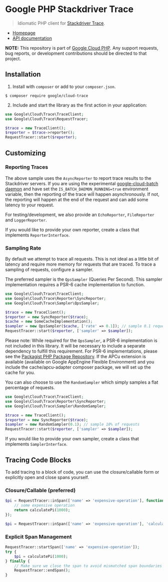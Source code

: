 # Google PHP Stackdriver Trace

> Idiomatic PHP client for [Stackdriver Trace](https://cloud.google.com/trace/).

* [Homepage](http://googlecloudplatform.github.io/google-cloud-php)
* [API documentation](http://googlecloudplatform.github.io/google-cloud-php/#/docs/cloud-storage/latest/trace/traceclient)

**NOTE:** This repository is part of [Google Cloud PHP](https://github.com/googlecloudplatform/google-cloud-php). Any
support requests, bug reports, or development contributions should be directed to
that project.

## Installation

1. Install with `composer` or add to your `composer.json`.

```
$ composer require google/cloud-trace
```

2. Include and start the library as the first action in your application:

```php
use Google\Cloud\Trace\TraceClient;
use Google\Cloud\Trace\RequestTracer;

$trace = new TraceClient();
$reporter = $trace->reporter();
RequestTracer::start($reporter);
```

## Customizing

### Reporting Traces

The above sample uses the `AsyncReporter` to report trace results to the Stackdriver servers.
If you are using the experimental
[google-cloud-batch daemon](https://github.com/GoogleCloudPlatform/google-cloud-php-core/blob/master/Batch/BatchDaemon.php)
and have set the `IS_BATCH_DAEMON_RUNNING=true` environment variable, then the reporting of the trace will happen
asynchronously. If not, the reporting will happen at the end of the request and can add some latency to your request.

For testing/development, we also provide an `EchoReporter`, `FileReporter` and `LoggerReporter`.

If you would like to provide your own reporter, create a class that implements `ReporterInterface`.

### Sampling Rate

By default we attempt to trace all requests. This is not ideal as a little bit of
latency and require more memory for requests that are traced. To trace a sampling
of requests, configure a sampler.

The preferred sampler is the `QpsSampler` (Queries Per Second). This sampler implementation
requires a PSR-6 cache implementation to function.

```php
use Google\Cloud\Trace\TraceClient;
use Google\Cloud\Trace\Reporter\SyncReporter;
use Google\Cloud\Trace\Sampler\QpsSampler;

$trace = new TraceClient();
$reporter = new SyncReporter($trace);
$cache = new SomeCacheImplementation();
$sampler = new QpsSampler($cache, ['rate' => 0.1]); // sample 0.1 requests per second
RequestTracer::start($reporter, ['sampler' => $sampler]);
```

Please note: While required for the `QpsSampler`, a PSR-6 implementation is
not included in this library. It will be necessary to include a separate
dependency to fulfill this requirement. For PSR-6 implementations, please see the
[Packagist PHP Package Repository](https://packagist.org/providers/psr/cache-implementation).
If the APCu extension is available (available on Google AppEngine Flexible Environment)
and you include the cache/apcu-adapter composer package, we will set up the cache for you.

You can also choose to use the `RandomSampler` which simply samples a flat
percentage of requests.

```php
use Google\Cloud\Trace\TraceClient;
use Google\Cloud\Trace\Reporter\SyncReporter;
use Google\Cloud\Trace\Sampler\RandomSampler;

$trace = new TraceClient();
$reporter = new SyncReporter($trace);
$sampler = new RandomSampler(0.1); // sample 10% of requests
RequestTracer::start($reporter, ['sampler' => $sampler]);
```

If you would like to provide your own sampler, create a class that implements `SamplerInterface`.

## Tracing Code Blocks

To add tracing to a block of code, you can use the closure/callable form or explicitly open
and close spans yourself.

### Closure/Callable (preferred)

```php
$pi = RequestTracer::inSpan(['name' => 'expensive-operation'], function() {
    // some expensive operation
    return calculatePi(1000);
});

$pi = RequestTracer::inSpan(['name' => 'expensive-operation'], 'calculatePi', [1000]);
```

### Explicit Span Management

```php
RequestTracer::startSpan(['name' => 'expensive-operation']);
try {
    $pi = calculatePi(1000);
} finally {
    // Make sure we close the span to avoid mismatched span boundaries
    RequestTracer::endSpan();
}
```
